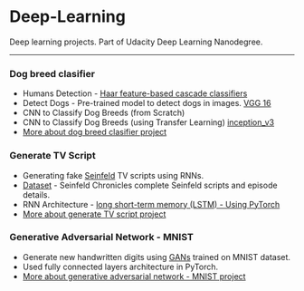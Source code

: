 # Deep-Learning
Deep learning projects. Part of Udacity Deep Learning Nanodegree.
***
### Dog breed clasifier
- Humans Detection - [Haar feature-based cascade classifiers](https://docs.opencv.org/trunk/db/d28/tutorial_cascade_classifier.html)
- Detect Dogs -  Pre-trained model to detect dogs in images. [VGG 16](https://pytorch.org/docs/master/torchvision/models.html)
- CNN to Classify Dog Breeds (from Scratch)
- CNN to Classify Dog Breeds (using Transfer Learning) [inception_v3](https://pytorch.org/docs/master/torchvision/models.html)  
- [More about dog breed clasifier project](https://github.com/DishinGoyani/Deep-Learning/tree/master/Dog%20breed%20classifier#project-overview)  

### Generate TV Script  
- Generating fake [Seinfeld](https://en.wikipedia.org/wiki/Seinfeld) TV scripts using RNNs.  
- [Dataset](https://www.kaggle.com/thec03u5/seinfeld-chronicles#scripts.csv) - Seinfeld Chronicles complete Seinfeld scripts and episode details.  
- RNN Architecture - [long short-term memory (LSTM) - Using PyTorch](https://pytorch.org/docs/stable/nn.html?highlight=lstm#torch.nn.LSTM)  
- [More about generate TV script project](https://github.com/DishinGoyani/Deep-Learning/tree/master/Generate%20TV%20Script#tv-script-generation)  

### Generative Adversarial Network - MNIST
- Generate new handwritten digits using [GANs](https://en.wikipedia.org/wiki/Generative_adversarial_network) trained on MNIST dataset.
- Used fully connected layers architecture in PyTorch.  
- [More about generative adversarial network - MNIST project](https://github.com/DishinGoyani/Deep-Learning/tree/master/Generative%20Adversarial%20Network-MNIST#generative-adversarial-network---mnist)
